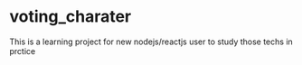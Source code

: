 # voting_charater
This is a learning project for new nodejs/reactjs user to study those techs in prctice

